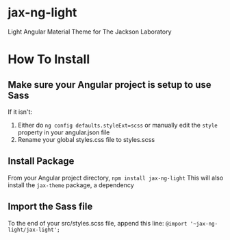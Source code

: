 # jax-ng-light
Light Angular Material Theme for The Jackson Laboratory

# How To Install

## Make sure your Angular project is setup to use Sass
If it isn't:
1. Either do `ng config defaults.styleExt=scss` or manually edit the `style` property in your angular.json file
2. Rename your global styles.css file to styles.scss 


## Install Package
From your Angular project directory, `npm install jax-ng-light`
This will also install the `jax-theme` package, a dependency

## Import the Sass file
To the end of your src/styles.scss file, append this line:
`@import '~jax-ng-light/jax-light';`

